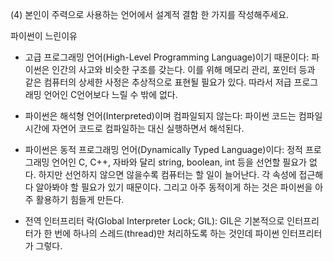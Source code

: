 (4) 본인이 주력으로 사용하는 언어에서 설계적 결함 한 가지를 작성해주세요.

파이썬이 느린이유

* 고급 프로그래밍 언어(High-Level Programming Language)이기 때문이다: 파이썬은 인간의 사고와 비슷한 구조를 갖는다. 이를 위해 메모리 관리, 포인터 등과 같은 컴퓨터의 상세한 사정은 추상적으로 표현될 필요가 있다. 따라서 저급 프로그래밍 언어인 C언어보다 느릴 수 밖에 없다.

* 파이썬은 해석형 언어(Interpreted)이며 컴파일되지 않는다: 파이썬 코드는 컴파일 시간에 자연어 코드로 컴파일하는 대신 실행하면서 해석된다.

* 파이썬은 동적 프로그래밍 언어(Dynamically Typed Language)이다: 정적 프로그래밍 언어인 C, C++, 자바와 달리 string, boolean, int 등을 선언할 필요가 없다. 하지만 선언하지 않으면 않을수록 컴퓨터는 할 일이 늘어난다. 각 속성에 접근해 다 알아봐야 할 필요가 있기 때문이다. 그리고 아주 동적이게 하는 것은 파이썬을 아주 활용하기 힘들게 만든다.

* 전역 인터프리터 락(Global Interpreter Lock; GIL): GIL은 기본적으로 인터프리터가 한 번에 하나의 스레드(thread)만 처리하도록 하는 것인데 파이썬 인터프리터가 그렇다.

